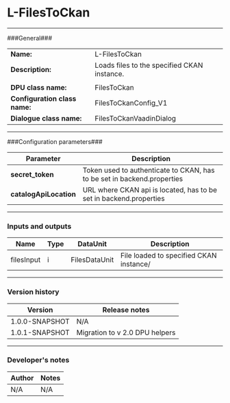 # L-FilesToCkan #
----------

###General###

|                              |                                                               |
|------------------------------|---------------------------------------------------------------|
|**Name:**                     |L-FilesToCkan                                             |
|**Description:**              |Loads files to the specified CKAN instance. |
|                              |                                                               |
|**DPU class name:**           |FilesToCkan     | 
|**Configuration class name:** |FilesToCkanConfig_V1                           |
|**Dialogue class name:**      |FilesToCkanVaadinDialog | 

***

###Configuration parameters###


|Parameter                        |Description                             |                                                        
|---------------------------------|----------------------------------------|
|**secret_token** |Token used to authenticate to CKAN, has to be set in backend.properties  |
|**catalogApiLocation** | URL where CKAN api is located, has to be set in backend.properties |

***

### Inputs and outputs ###

|Name                |Type       |DataUnit                         |Description                        |
|--------------------|-----------|---------------------------------|-----------------------------------|
|filesInput |i |FilesDataUnit |File loaded to specified CKAN instance/  |

***

### Version history ###

|Version            |Release notes                                   |
|-------------------|------------------------------------------------|
|1.0.0-SNAPSHOT     |N/A                                             |
|1.0.1-SNAPSHOT     |Migration to v 2.0 DPU helpers                  |


***

### Developer's notes ###

|Author            |Notes                 |
|------------------|----------------------|
|N/A               |N/A                   | 

